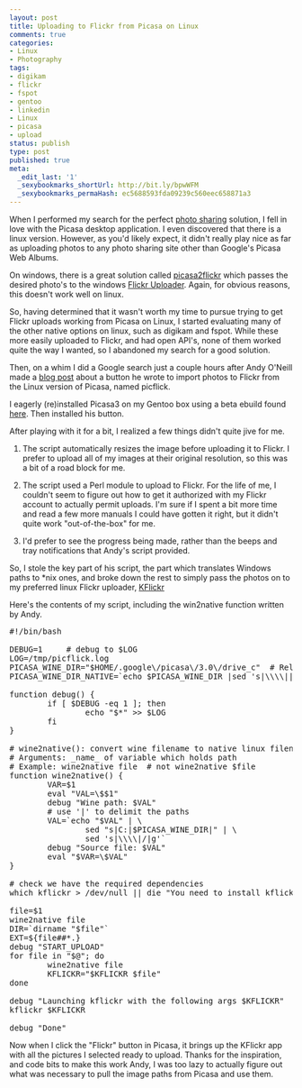 ```yaml
---
layout: post
title: Uploading to Flickr from Picasa on Linux
comments: true
categories:
- Linux
- Photography
tags:
- digikam
- flickr
- fspot
- gentoo
- linkedin
- Linux
- picasa
- upload
status: publish
type: post
published: true
meta:
  _edit_last: '1'
  _sexybookmarks_shortUrl: http://bit.ly/bpwWFM
  _sexybookmarks_permaHash: ec5688593fda09239c560eec658871a3
---
```

When I performed my search for the perfect <a href=http://blog.ryangeyer.com/blog/2008/09/25/photo-sharing-services/>photo sharing</a> solution, I fell in love with the Picasa desktop application.  I even discovered that there is a linux version.  However, as you'd likely expect, it didn't really play nice as far as uploading photos to any photo sharing site other than Google's Picasa Web Albums.

On windows, there is a great solution called <a href="http://jerryong.com/blog/2008/06/picasa2flickr-uploads-your-picasa-photos-directly-to-flickr/">picasa2flickr</a> which passes the desired photo's to the windows <a href="http://www.flickr.com/tools/uploadr/">Flickr Uploader</a>.  Again, for obvious reasons, this doesn't work well on linux.

So, having determined that it wasn't worth my time to pursue trying to get Flickr uploads working from Picasa on Linux, I started evaluating many of the other native options on linux, such as digikam and fspot.  While these more easily uploaded to Flickr, and had open API's, none of them worked quite the way I wanted, so I abandoned my search for a good solution.

Then, on a whim I did a Google search just a couple hours after Andy O'Neill made a <a href="http://ultrahigh.org/2008/12/09/picflick-picasa-to-flickr-export-on-linux/">blog post</a> about a button he wrote to import photos to Flickr from the Linux version of Picasa, named picflick.

I eagerly (re)installed Picasa3 on my Gentoo box using a beta ebuild found <a href="http://bugs.gentoo.org/show_bug.cgi?id=240406">here</a>.  Then installed his button.

After playing with it for a bit, I realized a few things didn't quite jive for me.

1) The script automatically resizes the image before uploading it to Flickr.  I prefer to upload all of my images at their original resolution, so this was a bit of a road block for me.

2) The script used a Perl module to upload to Flickr.  For the life of me, I couldn't seem to figure out how to get it authorized with my Flickr account to actually permit uploads.  I'm sure if I spent a bit more time and read a few more manuals I could have gotten it right, but it didn't quite work "out-of-the-box" for me.

3) I'd prefer to see the progress being made, rather than the beeps and tray notifications that Andy's script provided.

So, I stole the key part of his script, the part which translates Windows paths to *nix ones, and broke down the rest to simply pass the photos on to my preferred linux Flickr uploader, <a href="http://kflickr.sourceforge.net/wikka.php?wakka=Kflickr">KFlickr</a>

Here's the contents of my script, including the win2native function written by Andy.

<pre lang="bash" line="1">
#!/bin/bash

DEBUG=1     # debug to $LOG
LOG=/tmp/picflick.log
PICASA_WINE_DIR="$HOME/.google\/picasa\/3.0\/drive_c"  # Relative to $HOME
PICASA_WINE_DIR_NATIVE=`echo $PICASA_WINE_DIR |sed 's|\\\\||g'`

function debug() {
        if [ $DEBUG -eq 1 ]; then
                echo "$*" >> $LOG
        fi
}

# wine2native(): convert wine filename to native linux filenames
# Arguments: _name_ of variable which holds path
# Example: wine2native file  # not wine2native $file
function wine2native() {
        VAR=$1
        eval "VAL=\$$1"
        debug "Wine path: $VAL"
        # use '|' to delimit the paths
        VAL=`echo "$VAL" | \
                sed "s|C:|$PICASA_WINE_DIR|" | \
                sed 's|\\\\|/|g'`
        debug "Source file: $VAL"
        eval "$VAR=\$VAL"
}

# check we have the required dependencies
which kflickr > /dev/null || die "You need to install kflickr"

file=$1
wine2native file
DIR=`dirname "$file"`
EXT=${file##*.}
debug "START_UPLOAD"
for file in "$@"; do
        wine2native file
        KFLICKR="$KFLICKR $file"
done

debug "Launching kflickr with the following args $KFLICKR"
kflickr $KFLICKR

debug "Done"
</pre>

Now when I click the "Flickr" button in Picasa, it brings up the KFlickr app with all the pictures I selected ready to upload.  Thanks for the inspiration, and code bits to make this work Andy, I was too lazy to actually figure out what was necessary to pull the image paths from Picasa and use them.
